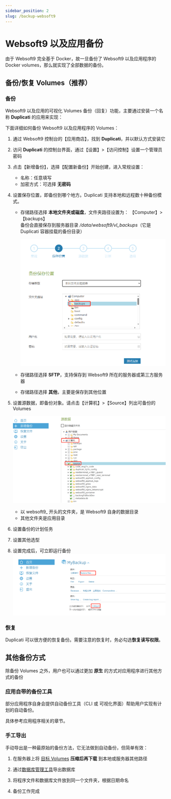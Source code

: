 ```yaml
---
sidebar_position: 2
slug: /backup-websoft9
---
```


# Websoft9 以及应用备份

由于 Websoft9 完全基于 Docker，故一旦备份了 Websoft9 以及应用程序的 Docker volumes，那么就实现了全部数据的备份。  

## 备份/恢复 Volumes（推荐）

### 备份

Websoft9 以及应用的可视化 Volumes 备份（回复）功能，主要通过安装一个名称 **Duplicati** 的应用来实现： 

下面详细如何备份 Websoft9 以及应用程序的 Volumes：

1. 通过 Websoft9 控制台的【应用商店】，找到 **Duplicati**，并以默认方式安装它

2. 访问 **Duplicati** 的控制台界面，通过【设置】>【访问控制】设置一个管理员密码

3. 点击【新增备份】，选择【配置新备份】开始创建，进入常规设置：

   - 名称：任意填写
   - 加密方式：可选择 **无密码**

4. 设置保存位置，即备份到哪个地方。Duplicati 支持本地和远程数十种备份模式。

   - 存储路径选择 **本地文件夹或磁盘**，文件夹路径设置为： 【Computer】>【backups】  
     备份会直接保存到服务器目录 */data/websoft9/vl_backups*（它是 Duplicati 容器挂载的备份目录）  

     ![](./assets/websoft9-duplicati-setlocalsource.png)


   - 存储路径选择 **SFTP**，支持保存到 Websoft9 所在的服务器或第三方服务器

   - 存储路径选择 **其他**，主要是保存到其他位置


5. 设置源数据，即备份对象。请点击【计算机】>【Source】列出可备份的 Volumes

   ![](./assets/websoft9-duplicati-setsource.png)
   
   - 以 websoft9_ 开头的文件夹，是 Websoft9 自身的数据目录
   - 其他文件夹是应用目录


6. 设置备份的计划任务

7. 设置其他选型

8. 设置完成后，可立即运行备份
   ![](./assets/websoft9-duplicati-editbkfile.png)

### 恢复

Duplicati 可以很方便的恢复备份。需要注意的恢复时，务必勾选**恢复读写权限**。

## 其他备份方式

除备份 Volumes 之外，用户也可以通过更加 **原生** 的方式对应用程序进行其他方式的备份

### 应用自带的备份工具

部分应用程序自身会提供自动备份工具（CLI 或 可视化界面）帮助用户实现有计划的自动备份。  

具体参考应用程序相关的章节。 

### 手工导出

手动导出是一种最原始的备份方法，它无法做到自动备份，但简单有效：  

1. 在服务器上将 [目标 Volumes](../next/parameter) **压缩后再下载** 到本地或服务器其他路径

2. 通过[数据库管理工具](../next/database)导出数据库

3. 将程序文件和数据库文件放到同一个文件夹，根据日期命名

4. 备份工作完成
